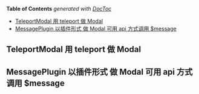 <!-- START doctoc generated TOC please keep comment here to allow auto update -->
<!-- DON'T EDIT THIS SECTION, INSTEAD RE-RUN doctoc TO UPDATE -->
**Table of Contents**  *generated with [DocToc](https://github.com/thlorenz/doctoc)*

- [TeleportModal 用 teleport 做 Modal](#teleportmodal-%E7%94%A8-teleport-%E5%81%9A-modal)
- [MessagePlugin 以插件形式 做 Modal 可用 api 方式调用 $message](#messageplugin-%E4%BB%A5%E6%8F%92%E4%BB%B6%E5%BD%A2%E5%BC%8F-%E5%81%9A-modal-%E5%8F%AF%E7%94%A8-api-%E6%96%B9%E5%BC%8F%E8%B0%83%E7%94%A8-message)

<!-- END doctoc generated TOC please keep comment here to allow auto update -->

<!--
 * @Author: mrzou
 * @Date: 2021-07-20 13:02:57
 * @LastEditors: mrzou
 * @LastEditTime: 2021-07-20 18:18:49
 * @Description: file content
-->

## TeleportModal 用 teleport 做 Modal

## MessagePlugin 以插件形式 做 Modal 可用 api 方式调用 $message
